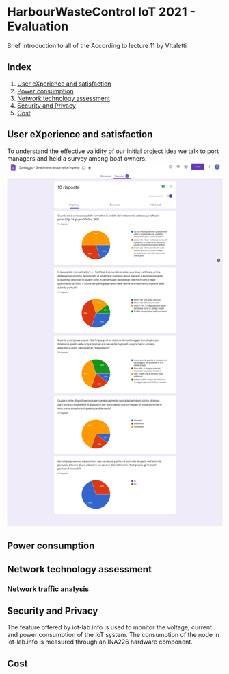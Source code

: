 # HarbourWasteControl IoT 2021 - Evaluation
Brief introduction to all of the According to lecture 11 by VItaletti 

## Index
1. [User eXperience and satisfaction](Evaluation.md/#User-eXperience-and-satisfaction)
2. [Power consumption](Evaluation.md/#Power-consumption)
3. [Network technology assessment](Evaluation.md/#Network-technology-assessment)
4. [Security and Privacy](Evaluation.md/#Security-and-Privacy)
5. [Cost](Evaluation.md/#Cost)

## User eXperience and satisfaction 
To understand the effective validity of our initial project idea we talk to port managers and held a survey among boat owners.
![Image1](Picture/ShipOwners-Poll.png?raw=true)

## Power consumption

## Network technology assessment
### Network traffic analysis

## Security and Privacy 
The feature offered by iot-lab.info is used to monitor the voltage, current and power consumption of the IoT system. 
The consumption of the node in iot-lab.info is measured through an INA226 hardware component.

## Cost

